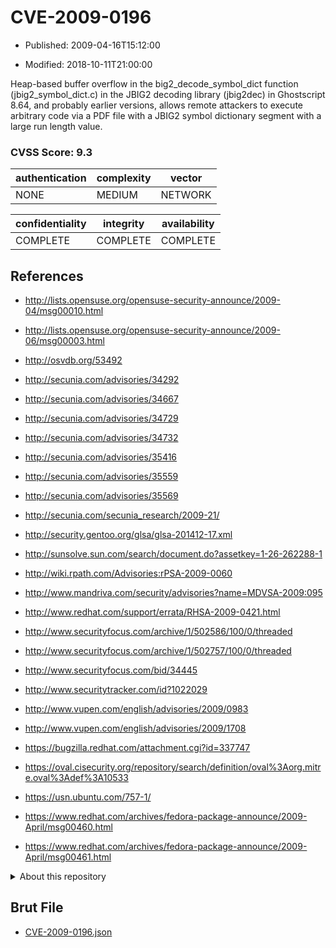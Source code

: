 # CVE-2009-0196

- Published: 2009-04-16T15:12:00

- Modified: 2018-10-11T21:00:00

Heap-based buffer overflow in the big2_decode_symbol_dict function (jbig2_symbol_dict.c) in the JBIG2 decoding library (jbig2dec) in Ghostscript 8.64, and probably earlier versions, allows remote attackers to execute arbitrary code via a PDF file with a JBIG2 symbol dictionary segment with a large run length value.

### CVSS Score: **9.3**

| authentication | complexity | vector |
| --- | --- | --- |
| NONE | MEDIUM | NETWORK |

| confidentiality | integrity | availability |
| --- | --- | --- |
| COMPLETE | COMPLETE | COMPLETE |

## References

* http://lists.opensuse.org/opensuse-security-announce/2009-04/msg00010.html

* http://lists.opensuse.org/opensuse-security-announce/2009-06/msg00003.html

* http://osvdb.org/53492

* http://secunia.com/advisories/34292

* http://secunia.com/advisories/34667

* http://secunia.com/advisories/34729

* http://secunia.com/advisories/34732

* http://secunia.com/advisories/35416

* http://secunia.com/advisories/35559

* http://secunia.com/advisories/35569

* http://secunia.com/secunia_research/2009-21/

* http://security.gentoo.org/glsa/glsa-201412-17.xml

* http://sunsolve.sun.com/search/document.do?assetkey=1-26-262288-1

* http://wiki.rpath.com/Advisories:rPSA-2009-0060

* http://www.mandriva.com/security/advisories?name=MDVSA-2009:095

* http://www.redhat.com/support/errata/RHSA-2009-0421.html

* http://www.securityfocus.com/archive/1/502586/100/0/threaded

* http://www.securityfocus.com/archive/1/502757/100/0/threaded

* http://www.securityfocus.com/bid/34445

* http://www.securitytracker.com/id?1022029

* http://www.vupen.com/english/advisories/2009/0983

* http://www.vupen.com/english/advisories/2009/1708

* https://bugzilla.redhat.com/attachment.cgi?id=337747

* https://oval.cisecurity.org/repository/search/definition/oval%3Aorg.mitre.oval%3Adef%3A10533

* https://usn.ubuntu.com/757-1/

* https://www.redhat.com/archives/fedora-package-announce/2009-April/msg00460.html

* https://www.redhat.com/archives/fedora-package-announce/2009-April/msg00461.html

<details>
<summary>About this repository</summary> 

  This repository is part of the project [Live Hack CVE](https://github.com/Live-Hack-CVE). Main website can be found [www.live-hack.org](https://www.live-hack.org) 
  
  Made by [Sn0wAlice](https://github.com/Sn0wAlice) for the people that care about security and need to have a feed of the latest CVEs. Hope you enjoy it, don't forget to star the repo and follow me on [Twitter](https://twitter.com/Sn0wAlice) and [Github](https://github.com/Sn0wAlice). And that is my [personnal website](https://www.alice-snow.me/)

  - [Home Page](https://github.com/Live-Hack-CVE)
  - [Framework](https://github.com/Live-Hack-CVE/cve-framework)
  - [CVE database](https://github.com/Live-Hack-CVE/full_database)
  - [Changelog](https://github.com/Live-Hack-CVE/Changelog)
</details>

## Brut File

* [CVE-2009-0196.json](https://raw.githubusercontent.com/Live-Hack-CVE/full_database/main/cves/2009/CVE-2009-0196.json)

